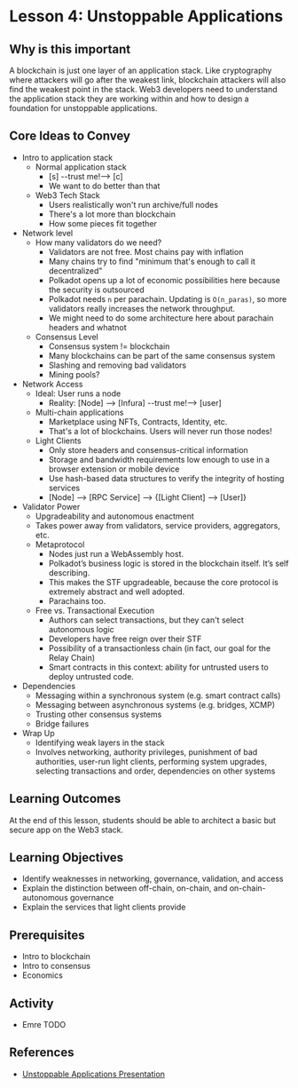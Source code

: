 # Lesson 4: Unstoppable Applications

## Why is this important

A blockchain is just one layer of an application stack. Like cryptography where attackers will go after the weakest link, blockchain attackers will also find the weakest point in the stack. Web3 developers need to understand the application stack they are working within and how to design a foundation for unstoppable applications.

## Core Ideas to Convey

- Intro to application stack
  - Normal application stack
    - [s] --trust me!--> [c]
    - We want to do better than that
  - Web3 Tech Stack
    - Users realistically won't run archive/full nodes
    - There's a lot more than blockchain
    - How some pieces fit together
- Network level
  - How many validators do we need?
    - Validators are not free. Most chains pay with inflation
    - Many chains try to find "minimum that's enough to call it decentralized"
    - Polkadot opens up a lot of economic possibilities here because the security is outsourced
    - Polkadot needs `n` per parachain. Updating is `O(n_paras)`, so more validators really increases the network throughput.
    - We might need to do some architecture here about parachain headers and whatnot
  - Consensus Level
    - Consensus system != blockchain
    - Many blockchains can be part of the same consensus system
    - Slashing and removing bad validators
    - Mining pools?
- Network Access
  - Ideal: User runs a node
    - Reality: [Node] --> [Infura] --trust me!--> [user]
  - Multi-chain applications
    - Marketplace using NFTs, Contracts, Identity, etc.
    - That's a lot of blockchains. Users will never run those nodes!
  - Light Clients
    - Only store headers and consensus-critical information
    - Storage and bandwidth requirements low enough to use in a browser extension or mobile device
    - Use hash-based data structures to verify the integrity of hosting services
    - [Node] --> [RPC Service] --> {[Light Client] --> [User]}
- Validator Power
  - Upgradeability and autonomous enactment
  - Takes power away from validators, service providers, aggregators, etc.
  - Metaprotocol
    - Nodes just run a WebAssembly host.
    - Polkadot’s business logic is stored in the blockchain itself. It’s self describing.
    - This makes the STF upgradeable, because the core protocol is extremely abstract and well adopted.
    - Parachains too.
  - Free vs. Transactional Execution
    - Authors can select transactions, but they can't select autonomous logic
    - Developers have free reign over their STF
    - Possibility of a transactionless chain (in fact, our goal for the Relay Chain)
    - Smart contracts in this context: ability for untrusted users to deploy untrusted code.
- Dependencies
  - Messaging within a synchronous system (e.g. smart contract calls)
  - Messaging between asynchronous systems (e.g. bridges, XCMP)
  - Trusting other consensus systems
  - Bridge failures
- Wrap Up
  - Identifying weak layers in the stack
  - Involves networking, authority privileges, punishment of bad authorities, user-run light clients, performing system upgrades, selecting transactions and order, dependencies on other systems


## Learning Outcomes

At the end of this lesson, students should be able to architect a basic but secure app on the Web3 stack.

## Learning Objectives

- Identify weaknesses in networking, governance, validation, and access
- Explain the distinction between off-chain, on-chain, and on-chain-autonomous governance
- Explain the services that light clients provide

## Prerequisites

- Intro to blockchain
- Intro to consensus
- Economics

## Activity

- Emre TODO

## References

- [Unstoppable Applications Presentation](https://docs.google.com/presentation/d/12CAlrxqnY6ASWI1Tp38FlBn9N9t4sn16fTwhjkxYcVg/edit#slide=id.g84497e2749_0_72)
